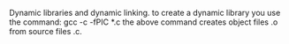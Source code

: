 Dynamic libraries and dynamic linking.
to create a dynamic library you use the command:
	gcc -c -fPIC *.c
the above command creates object files .o from source files .c.
